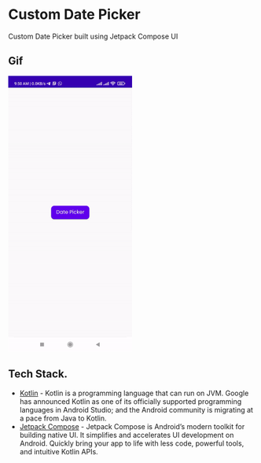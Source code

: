 
# Custom Date Picker
Custom Date Picker built using Jetpack Compose UI

## Gif
<img src="https://github.com/HenryUdorji/CustomDatePickerDialog/blob/master/result/result-gif.gif" width="50%" height="50%"/>

## Tech Stack.
- [Kotlin](https://developer.android.com/kotlin) - Kotlin is a programming language that can run on JVM. Google has announced Kotlin as one of its officially supported programming languages in Android Studio; and the Android community is migrating at a pace from Java to Kotlin.
- [Jetpack Compose](https://developer.android.com/jetpack/compose) - Jetpack Compose is Android’s modern toolkit for building native UI. It simplifies and accelerates UI development on Android. Quickly bring your app to life with less code, powerful tools, and intuitive Kotlin APIs.